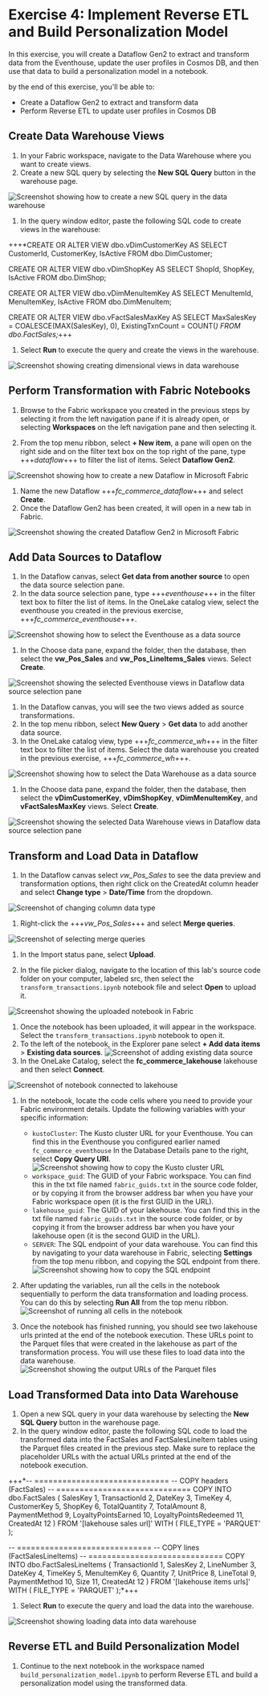 # Exercise 4: Implement Reverse ETL and Build Personalization Model

In this exercise, you will create a Dataflow Gen2 to extract and transform data from the Eventhouse, update the user profiles in Cosmos DB, and then use that data to build a personalization model in a notebook.

by the end of this exercise, you'll be able to:

- Create a Dataflow Gen2 to extract and transform data
- Perform Reverse ETL to update user profiles in Cosmos DB

## Create Data Warehouse Views

1. In your Fabric workspace, navigate to the Data Warehouse where you want to create views.
1. Create a new SQL query by selecting the **New SQL Query** button in the warehouse page.

![Screenshot showing how to create a new SQL query in the data warehouse](media/create-new-sql-query-warehouse.png)

1. In the query window editor, paste the following SQL code to create views in the warehouse:

+++*CREATE OR ALTER VIEW dbo.vDimCustomerKey AS
SELECT CustomerId, CustomerKey, IsActive FROM dbo.DimCustomer;

CREATE OR ALTER VIEW dbo.vDimShopKey AS
SELECT ShopId, ShopKey, IsActive FROM dbo.DimShop;

CREATE OR ALTER VIEW dbo.vDimMenuItemKey AS
SELECT MenuItemId, MenuItemKey, IsActive FROM dbo.DimMenuItem;

CREATE OR ALTER VIEW dbo.vFactSalesMaxKey AS
SELECT
  MaxSalesKey = COALESCE(MAX(SalesKey), 0),
  ExistingTxnCount = COUNT(*)
FROM dbo.FactSales;*+++

1. Select **Run** to execute the query and create the views in the warehouse.

  ![Screenshot showing creating dimensional views in data warehouse](media/create-dimensional-views.png)


## Perform Transformation with Fabric Notebooks

1. Browse to the Fabric workspace you created in the previous steps by selecting it from the left navigation pane if it is already open, or selecting **Workspaces** on the left navigation pane and then selecting it.

1. From the top menu ribbon, select **+ New item**, a pane will open on the right side and on the filter text box on the top right of the pane, type +++*dataflow*+++ to filter the list of items. Select **Dataflow Gen2**.

  ![Screenshot showing how to create a new Dataflow in Microsoft Fabric](media/create-dataflow.png)

1. Name the new Dataflow +++*fc_commerce_dataflow*+++ and select **Create**.
1. Once the Dataflow Gen2 has been created, it will open in a new tab in Fabric.

![Screenshot showing the created Dataflow Gen2 in Microsoft Fabric](media/dataflow-created.png)

## Add Data Sources to Dataflow

1. In the Dataflow canvas, select **Get data from another source** to open the data source selection pane.
1. In the data source selection pane, type +++*eventhouse*+++ in the filter text box to filter the list of items. In the OneLake catalog view, select the eventhouse you created in the previous exercise, +++*fc_commerce_eventhouse*+++.

  ![Screenshot showing how to select the Eventhouse as a data source](media/dataflow-select-eventhouse.png)

1. In the Choose data pane, expand the folder, then the database, then select the **vw_Pos_Sales** and **vw_Pos_LineItems_Sales** views. Select **Create**.

  ![Screenshot showing the selected Eventhouse views in Dataflow data source selection pane](media/dataflow-eventhouse-table-selected.png)

1. In the Dataflow canvas, you will see the two views added as source transformations.
1. In the top menu ribbon, select **New Query** > **Get data** to add another data source.
1. In the OneLake catalog view, type +++*fc_commerce_wh*+++ in the filter text box to filter the list of items. Select the data warehouse you created in the previous exercise, +++*fc_commerce_wh*+++.

  ![Screenshot showing how to select the Data Warehouse as a data source](media/dataflow-select-warehouse.png)

1. In the Choose data pane, expand the folder, then the database, then select the **vDimCustomerKey**, **vDimShopKey**, **vDimMenuItemKey**, and **vFactSalesMaxKey** views. Select **Create**.

  ![Screenshot showing the selected Data Warehouse views in Dataflow data source selection pane](media/dataflow-warehouse-tables-selected.png)

## Transform and Load Data in Dataflow

1. In the Dataflow canvas select *vw_Pos_Sales* to see the data preview and transformation options, then right click on the CreatedAt column header and select **Change type** > **Date/Time** from the dropdown.

  ![Screenshot of changing column data type](media/dataflow-change-column-type.png)

1. Right-click the +++*vw_Pos_Sales*+++ and select **Merge queries**.

  ![Screenshot of selecting merge queries](media/dataflow-merge-queries.png)

1. In the Import status pane, select **Upload**.

1. In the file picker dialog, navigate to the location of this lab's source code folder on your computer, labeled src, then select the `transform_transactions.ipynb` notebook file and select **Open** to upload it.

![Screenshot showing the uploaded notebook in Fabric](media/uploaded-notebook.png)

1. Once the notebook has been uploaded, it will appear in the workspace. Select the `transform_transactions.ipynb` notebook to open it.
1. To the left of the notebook, in the Explorer pane select **+ Add data items** > **Existing data sources**.
![Screenshot of adding existing data source](media/add-existing-data-source.png)
1. In the OneLake Catalog, select the **fc_commerce_lakehouse** lakehouse and then select **Connect**.

![Screenshot of notebook connected to lakehouse](media/connected-lakehouse.png)

1. In the notebook, locate the code cells where you need to provide your Fabric environment details. Update the following variables with your specific information:
   - `kustoCluster`: The Kusto cluster URL for your Eventhouse. You can find this in the Eventhouse you configured earlier named `fc_commerce_eventhouse` In the Database Details pane to the right, select **Copy Query URI**.
   ![Screenshot showing how to copy the Kusto cluster URL](media/copy-kusto-cluster-url.png)
   - `workspace_guid`: The GUID of your Fabric workspace. You can find this in the txt file named `fabric_guids.txt` in the source code folder, or by copying it from the browser address bar when you have your Fabric workspace open (it is the first GUID in the URL).
   - `lakehouse_guid`: The GUID of your lakehouse. You can find this in the txt file named `fabric_guids.txt` in the source code folder, or by copying it from the browser address bar when you have your lakehouse open (it is the second GUID in the URL).
   - `SERVER`: The SQL endpoint of your data warehouse. You can find this by navigating to your data warehouse in Fabric, selecting **Settings** from the top menu ribbon, and copying the SQL endpoint from there.
   ![Screenshot showing how to copy the SQL endpoint](media/copy-sql-endpoint.png)

1. After updating the variables, run all the cells in the notebook sequentially to perform the data transformation and loading process. You can do this by selecting **Run All** from the top menu ribbon.
![Screenshot of running all cells in the notebook](media/run-all-cells.png)

1. Once the notebook has finished running, you should see two lakehouse urls printed at the end of the notebook execution. These URLs point to the Parquet files that were created in the lakehouse as part of the transformation process. You will use these files to load data into the data warehouse.
![Screenshot showing the output URLs of the Parquet files](media/parquet-file-urls.png)

## Load Transformed Data into Data Warehouse
1. Open a new SQL query in your data warehouse by selecting the **New SQL Query** button in the warehouse page.
1. In the query window editor, paste the following SQL code to load the transformed data into the FactSales and FactSalesLineItem tables using the Parquet files created in the previous step. Make sure to replace the placeholder URLs with the actual URLs printed at the end of the notebook execution.

+++*-- =============================
-- COPY headers (FactSales)
-- =============================
COPY INTO dbo.FactSales
(
    SalesKey             1,
    TransactionId        2,
    DateKey              3,
    TimeKey              4,
    CustomerKey          5,
    ShopKey              6,
    TotalQuantity        7,
    TotalAmount          8,
    PaymentMethod        9,
    LoyaltyPointsEarned 10,
    LoyaltyPointsRedeemed 11,
    CreatedAt           12
)
FROM '[lakehouse sales url]' 
WITH (
    FILE_TYPE = 'PARQUET'
);



-- =============================
-- COPY lines (FactSalesLineItems)
-- =============================
COPY INTO dbo.FactSalesLineItems
(
    TransactionId  1,
    SalesKey       2,
    LineNumber     3,
    DateKey        4,
    TimeKey        5,
    MenuItemKey    6,
    Quantity       7,
    UnitPrice      8,
    LineTotal      9,
    PaymentMethod 10,
    Size          11,
    CreatedAt     12
)
FROM '[lakehouse items urls]' 
WITH (
    FILE_TYPE = 'PARQUET'
);*+++

1. Select **Run** to execute the query and load the data into the warehouse.

  ![Screenshot showing loading data into data warehouse](media/load-data-into-warehouse.png)

  ## Reverse ETL and Build Personalization Model
1. Continue to the next notebook in the workspace named `build_personalization_model.ipynb` to perform Reverse ETL and build a personalization model using the transformed data.